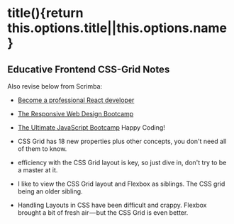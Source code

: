 # title(){return this.options.title||this.options.name}

## Educative Frontend CSS-Grid Notes

Also revise below from Scrimba:

- [Become a professional React developer](https://scrimba.com/course/greact)
- [The Responsive Web Design Bootcamp](https://scrimba.com/course/gresponsive)
- [The Ultimate JavaScript Bootcamp](https://scrimba.com/course/gjavascript)
Happy Coding!


- CSS Grid has 18 new properties plus other concepts, you don't need all of them to know.
- efficiency with the CSS Grid layout is key, so just dive in, don't try to be a master at it.
- I like to view the CSS Grid layout and Flexbox as siblings. The CSS grid being an older sibling.
- Handling Layouts in CSS have been difficult and crappy. Flexbox brought a bit of fresh air — but the CSS Grid is even better.
